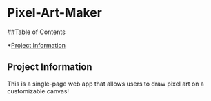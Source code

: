 # Pixel-Art-Maker

##Table of Contents

*[Project Information](#information)

## Project Information

 This is a single-page web app that allows users to draw pixel art on a customizable canvas!
